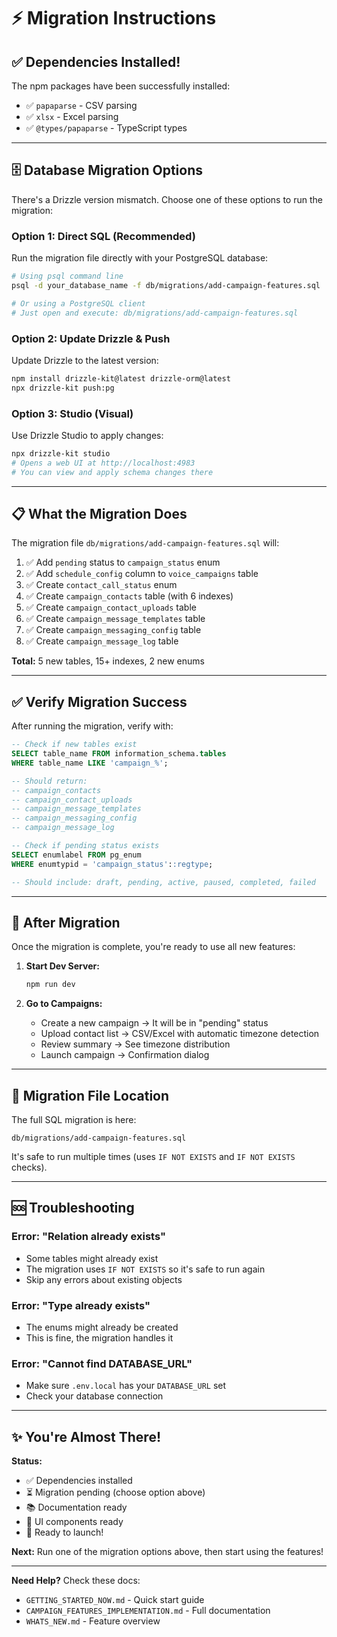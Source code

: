 # ⚡ Migration Instructions

## ✅ Dependencies Installed!

The npm packages have been successfully installed:
- ✅ `papaparse` - CSV parsing
- ✅ `xlsx` - Excel parsing
- ✅ `@types/papaparse` - TypeScript types

---

## 🗄️ Database Migration Options

There's a Drizzle version mismatch. Choose one of these options to run the migration:

### **Option 1: Direct SQL (Recommended)**

Run the migration file directly with your PostgreSQL database:

```bash
# Using psql command line
psql -d your_database_name -f db/migrations/add-campaign-features.sql

# Or using a PostgreSQL client
# Just open and execute: db/migrations/add-campaign-features.sql
```

### **Option 2: Update Drizzle & Push**

Update Drizzle to the latest version:

```bash
npm install drizzle-kit@latest drizzle-orm@latest
npx drizzle-kit push:pg
```

### **Option 3: Studio (Visual)**

Use Drizzle Studio to apply changes:

```bash
npx drizzle-kit studio
# Opens a web UI at http://localhost:4983
# You can view and apply schema changes there
```

---

## 📋 What the Migration Does

The migration file `db/migrations/add-campaign-features.sql` will:

1. ✅ Add `pending` status to `campaign_status` enum
2. ✅ Add `schedule_config` column to `voice_campaigns` table
3. ✅ Create `contact_call_status` enum
4. ✅ Create `campaign_contacts` table (with 6 indexes)
5. ✅ Create `campaign_contact_uploads` table
6. ✅ Create `campaign_message_templates` table
7. ✅ Create `campaign_messaging_config` table
8. ✅ Create `campaign_message_log` table

**Total:** 5 new tables, 15+ indexes, 2 new enums

---

## ✅ Verify Migration Success

After running the migration, verify with:

```sql
-- Check if new tables exist
SELECT table_name FROM information_schema.tables 
WHERE table_name LIKE 'campaign_%';

-- Should return:
-- campaign_contacts
-- campaign_contact_uploads
-- campaign_message_templates
-- campaign_messaging_config
-- campaign_message_log

-- Check if pending status exists
SELECT enumlabel FROM pg_enum 
WHERE enumtypid = 'campaign_status'::regtype;

-- Should include: draft, pending, active, paused, completed, failed
```

---

## 🚀 After Migration

Once the migration is complete, you're ready to use all new features:

1. **Start Dev Server:**
   ```bash
   npm run dev
   ```

2. **Go to Campaigns:**
   - Create a new campaign → It will be in "pending" status
   - Upload contact list → CSV/Excel with automatic timezone detection
   - Review summary → See timezone distribution
   - Launch campaign → Confirmation dialog

---

## 📁 Migration File Location

The full SQL migration is here:
```
db/migrations/add-campaign-features.sql
```

It's safe to run multiple times (uses `IF NOT EXISTS` and `IF NOT EXISTS` checks).

---

## 🆘 Troubleshooting

### Error: "Relation already exists"
- Some tables might already exist
- The migration uses `IF NOT EXISTS` so it's safe to run again
- Skip any errors about existing objects

### Error: "Type already exists"
- The enums might already be created
- This is fine, the migration handles it

### Error: "Cannot find DATABASE_URL"
- Make sure `.env.local` has your `DATABASE_URL` set
- Check your database connection

---

## ✨ You're Almost There!

**Status:**
- ✅ Dependencies installed
- ⏳ Migration pending (choose option above)
- 📚 Documentation ready
- 🎨 UI components ready
- 🚀 Ready to launch!

**Next:** Run one of the migration options above, then start using the features!

---

**Need Help?** Check these docs:
- `GETTING_STARTED_NOW.md` - Quick start guide
- `CAMPAIGN_FEATURES_IMPLEMENTATION.md` - Full documentation
- `WHATS_NEW.md` - Feature overview
